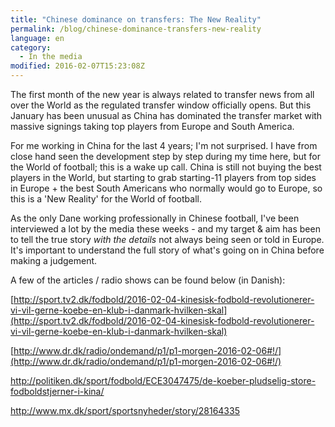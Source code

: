 ```yaml
---
title: "Chinese dominance on transfers: The New Reality"
permalink: /blog/chinese-dominance-transfers-new-reality
language: en
category:
  - In the media
modified: 2016-02-07T15:23:08Z
---
```


The first month of the new year is always related to transfer news from all over the World as the regulated transfer window officially opens. But this January has been unusual as China has dominated the transfer market with massive signings taking top players from Europe and South America.

For me working in China for the last 4 years; I'm not surprised. I have from close hand seen the development step by step during my time here, but for the World of football; this is a wake up call. China is still not buying the best players in the World, but starting to grab starting-11 players from top sides in Europe + the best South Americans who normally would go to Europe, so this is a 'New Reality' for the World of football.

As the only Dane working professionally in Chinese football, I've been interviewed a lot by the media these weeks - and my target & aim has been to tell the true story _with the details_ not always being seen or told in Europe. It's important to understand the full story of what's going on in China before making a judgement.

A few of the articles / radio shows can be found below (in Danish):

[http://sport.tv2.dk/fodbold/2016-02-04-kinesisk-fodbold-revolutionerer-vi-vil-gerne-koebe-en-klub-i-danmark-hvilken-skal](http://sport.tv2.dk/fodbold/2016-02-04-kinesisk-fodbold-revolutionerer-vi-vil-gerne-koebe-en-klub-i-danmark-hvilken-skal)

[http://www.dr.dk/radio/ondemand/p1/p1-morgen-2016-02-06#!/](http://www.dr.dk/radio/ondemand/p1/p1-morgen-2016-02-06#!/)

<http://politiken.dk/sport/fodbold/ECE3047475/de-koeber-pludselig-store-fodboldstjerner-i-kina/>

<http://www.mx.dk/sport/sportsnyheder/story/28164335>
